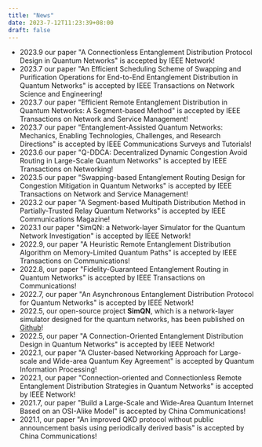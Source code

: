 ```yaml
---
title: "News"
date: 2023-7-12T11:23:39+08:00
draft: false
---
```

- 2023.9 our paper "A Connectionless Entanglement Distribution Protocol Design in Quantum Networks" is accepted by IEEE Network!
- 2023.7 our paper "An Efficient Scheduling Scheme of Swapping and Purification Operations for End-to-End Entanglement Distribution in Quantum Networks" is accepted by IEEE Transactions on Network Science and Engineering!
- 2023.7 our paper "Efficient Remote Entanglement Distribution in Quantum Networks: A Segment-based Method" is accepted by IEEE Transactions on Network and Service Management! 
- 2023.7 our paper "Entanglement-Assisted Quantum Networks: Mechanics, Enabling Technologies, Challenges, and Research Directions" is accepted by IEEE Communications Surveys and Tutorials!  
- 2023.6 our paper "Q-DDCA: Decentralized Dynamic Congestion Avoid Routing in Large-Scale Quantum Networks" is accepted by IEEE Transactions on Networking!  
- 2023.5 our paper "Swapping-based Entanglement Routing Design for Congestion Mitigation in Quantum Networks" is accepted by IEEE Transactions on Network and Service Management!  
- 2023.2 our paper "A Segment-based Multipath Distribution Method in Partially-Trusted Relay Quantum Networks" is accepted by IEEE Communications Magazine!  
- 2023.1 our paper "SimQN: a Network-layer Simulator for the Quantum Network Investigation" is accepted by IEEE Network!
- 2022.9, our paper "A Heuristic Remote Entanglement Distribution Algorithm on Memory-Limited Quantum Paths" is accepted by IEEE Transactions on Communications!
- 2022.8, our paper "Fidelity-Guaranteed Entanglement Routing in Quantum Networks" is accepted by IEEE Transactions on Communications!
- 2022.7, our paper "An Asynchronous Entanglement Distribution Protocol for Quantum Networks" is accepted by IEEE Network!
- 2022.5, our open-source project **SimQN**, which is a network-layer simulator designed for the quantum networks, has been published on [Github](https://github.com/ertuil/SimQN)!
- 2022.5, our paper "A Connection-Oriented Entanglement Distribution Design in Quantum Networks" is accepted by IEEE Network!
- 2022.1, our paper "A Cluster-based Networking Approach for Large-scale and Wide-area Quantum Key Agreement" is accepted by Quantum Information Processing!
- 2022.1, our paper "Connection-oriented and Connectionless Remote Entanglement Distribution Strategies in Quantum Networks" is accepted by IEEE Network!
- 2021.7, our paper "Build a Large-Scale and Wide-Area Quantum Internet Based on an OSI-Alike Model" is accepted by China Communications!
- 2021.1, our paper "An improved QKD protocol without public announcement basis using periodically derived basis" is accepted by China Communications!
